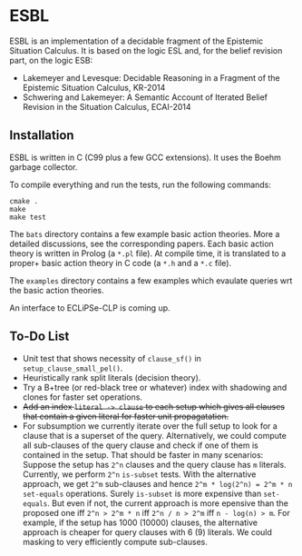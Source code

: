 # ESBL

ESBL is an implementation of a decidable fragment of the Epistemic Situation Calculus.
It is based on the logic ESL and, for the belief revision part, on the logic ESB:

* Lakemeyer and Levesque: Decidable Reasoning in a Fragment of the Epistemic Situation Calculus, KR-2014
* Schwering and Lakemeyer: A Semantic Account of Iterated Belief Revision in the Situation Calculus, ECAI-2014


## Installation

ESBL is written in C (C99 plus a few GCC extensions).
It uses the Boehm garbage collector.

To compile everything and run the tests, run the following commands:
```
cmake .
make
make test
```

The `bats` directory contains a few example basic action theories.
More a detailed discussions, see the corresponding papers.
Each basic action theory is written in Prolog (a `*.pl` file).
At compile time, it is translated to a proper+ basic action theory in C code (a `*.h` and a `*.c` file).

The `examples` directory contains a few examples which evaulate queries wrt the basic action theories.

An interface to ECLiPSe-CLP is coming up.


## To-Do List

* Unit test that shows necessity of `clause_sf()` in `setup_clause_small_pel()`.
* Heuristically rank split literals (decision theory).
* Try a B+tree (or red-black tree or whatever) index with shadowing and clones for faster set operations.
* ~~Add an index `literal -> clause` to each setup which gives all clauses that contain a given literal for faster unit propagatation.~~
* For subsumption we currently iterate over the full setup to look for a clause that is a superset of the query.
  Alternatively, we could compute all sub-clauses of the query clause and check if one of them is contained in the setup.
  That should be faster in many scenarios:
  Suppose the setup has `2^n` clauses and the query clause has `m` literals.
  Currently, we perform `2^n` `is-subset` tests.
  With the alternative approach, we get `2^m` sub-clauses and hence `2^m * log(2^n) = 2^m * n` `set-equals` operations.
  Surely `is-subset` is more expensive than `set-equals`.
  But even if not, the current approach is more epensive than the proposed one iff `2^n > 2^m * n` iff `2^n / n > 2^m` iff `n - log(n) > m`.
  For example, if the setup has 1000 (10000) clauses, the alternative approach is cheaper for query clauses with 6 (9) literals.
  We could masking to very efficiently compute sub-clauses.

